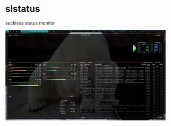 # slstatus
suckless status monitor

![alt text](https://github.com/AmitChuahan/suckless-slstatus/blob/main/slstatus-bulid.png)
